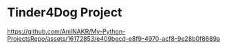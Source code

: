 # Tinder4Dog Project

https://github.com/AnilNAKR/My-Python-ProjectsRepo/assets/16172853/e409becd-e8f9-4970-acf8-9e28b0f8689a

